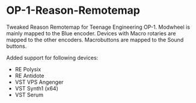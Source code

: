 # OP-1-Reason-Remotemap
Tweaked Reason Remotemap for Teenage Engineering OP-1. Modwheel is mainly mapped to the Blue encoder. Devices with Macro rotaries are mapped to the other encoders. Macrobuttons are mapped to the Sound buttons.

Added support for following devices:

- RE Polysix
- RE Antidote
- VST VPS Angenger
- VST Synth1 (x64)
- VST Serum
